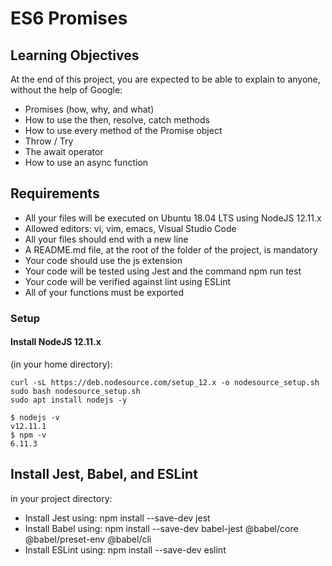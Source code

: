 # ES6 Promises
## Learning Objectives
At the end of this project, you are expected to be able to explain to anyone, without the help of Google:
* Promises (how, why, and what)
* How to use the then, resolve, catch methods
* How to use every method of the Promise object
* Throw / Try
* The await operator
* How to use an async function

## Requirements
* All your files will be executed on Ubuntu 18.04 LTS using NodeJS 12.11.x
* Allowed editors: vi, vim, emacs, Visual Studio Code
* All your files should end with a new line
* A README.md file, at the root of the folder of the project, is mandatory
* Your code should use the js extension
* Your code will be tested using Jest and the command npm run test
* Your code will be verified against lint using ESLint
* All of your functions must be exported

### Setup
#### Install NodeJS 12.11.x
(in your home directory):
````
curl -sL https://deb.nodesource.com/setup_12.x -o nodesource_setup.sh
sudo bash nodesource_setup.sh
sudo apt install nodejs -y
````
````
$ nodejs -v
v12.11.1
$ npm -v
6.11.3
````
## Install Jest, Babel, and ESLint
in your project directory:
* Install Jest using: npm install --save-dev jest
* Install Babel using: npm install --save-dev babel-jest @babel/core @babel/preset-env @babel/cli
* Install ESLint using: npm install --save-dev eslint